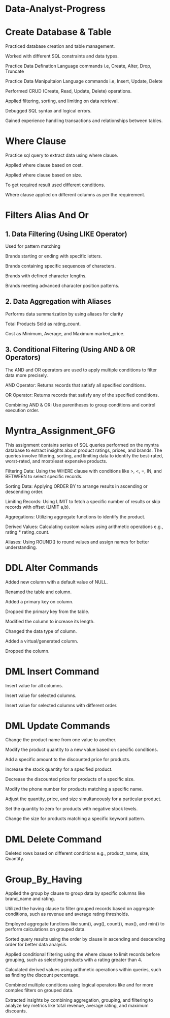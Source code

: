 # Data-Analyst-Progress

# Create Database & Table
Practiced database creation and table management.

Worked with different SQL constraints and data types.

Practice Data Defination Language commands i.e, Create, Alter, Drop, Truncate

Practice Data Manipultaion Language commands i.e, Insert, Update, Delete

Performed CRUD (Create, Read, Update, Delete) operations.

Applied filtering, sorting, and limiting on data retrieval.

Debugged SQL syntax and logical errors.

Gained experience handling transactions and relationships between tables.


# Where Clause
Practice sql query to extract data using where clause.

Applied where clause based on cost.

Applied where clause based on size.

To get required result used different conditions.

Where clause applied on different columns as per the requirement.


# Filters Alias And Or
## 1. Data Filtering (Using LIKE Operator)
   
Used for pattern matching

Brands starting or ending with specific letters.

Brands containing specific sequences of characters.

Brands with defined character lengths.

Brands meeting advanced character position patterns.

## 2. Data Aggregation with Aliases

Performs data summarization by using aliases for clarity

Total Products Sold as rating_count.

Cost as Minimum, Average, and Maximum marked_price.


## 3. Conditional Filtering (Using AND & OR Operators)

The AND and OR operators are used to apply multiple conditions to filter data more precisely.

AND Operator:
Returns records that satisfy all specified conditions.

OR Operator:
Returns records that satisfy any of the specified conditions.

Combining AND & OR:
Use parentheses to group conditions and control execution order.


# Myntra_Assignment_GFG
This assignment contains series of SQL queries performed on the myntra database to extract insights about product ratings, prices, and brands. The queries involve filtering, sorting, and limiting data to identify the best-rated, worst-rated, and most/least expensive products.

Filtering Data: Using the WHERE clause with conditions like >, <, =, IN, and BETWEEN to select specific records.

Sorting Data: Applying ORDER BY to arrange results in ascending or descending order.

Limiting Records: Using LIMIT to fetch a specific number of results or skip records with offset (LIMIT a,b).

Aggregations: Utilizing aggregate functions to identify the product.

Derived Values: Calculating custom values using arithmetic operations e.g., rating * rating_count.

Aliases: Using ROUND() to round values and assign names for better understanding.


# DDL Alter Commands
Added new column with a default value of NULL.

Renamed the table and column.

Added a primary key on column.

Dropped the primary key from the table.

Modified the column to increase its length.

Changed the data type of column.

Added a virtual/generated column.

Dropped the column.


# DML Insert Command
Insert value for all columns.

Insert value for selected columns.

Insert value for selected columns with different order.


# DML Update Commands
Change the product name from one value to another.

Modify the product quantity to a new value based on specific conditions.

Add a specific amount to the discounted price for products.

Increase the stock quantity for a specified product.

Decrease the discounted price for products of a specific size.

Modify the phone number for products matching a specific name.

Adjust the quantity, price, and size simultaneously for a particular product.

Set the quantity to zero for products with negative stock levels.

Change the size for products matching a specific keyword pattern.


# DML Delete Command
Deleted rows based on different conditions e.g., product_name, size, Quantity.


# Group_By_Having
Applied the group by clause to group data by specific columns like brand_name and rating.

Utilized the having clause to filter grouped records based on aggregate conditions, such as revenue and average rating thresholds.

Employed aggregate functions like sum(), avg(), count(), max(), and min() to perform calculations on grouped data.

Sorted query results using the order by clause in ascending and descending order for better data analysis.

Applied conditional filtering using the where clause to limit records before grouping, such as selecting products with a rating greater than 4.

Calculated derived values using arithmetic operations within queries, such as finding the discount percentage.

Combined multiple conditions using logical operators like and for more complex filters on grouped data.

Extracted insights by combining aggregation, grouping, and filtering to analyze key metrics like total revenue, average rating, and maximum discounts.


